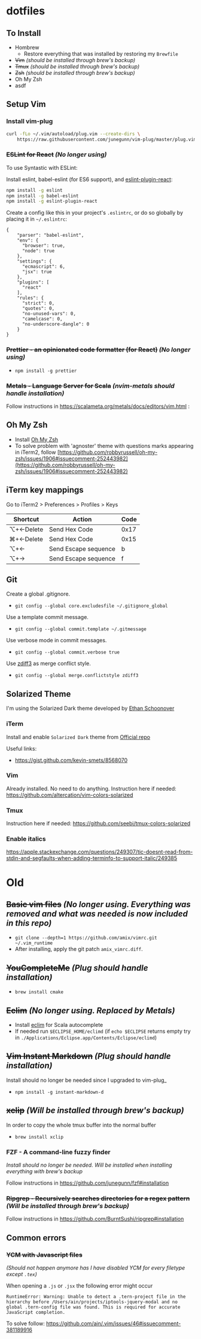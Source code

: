 # dotfiles

## To Install

* Hombrew
  * Restore everything that was installed by restoring my `Brewfile`
* ~~Vim~~ _(should be installed through brew's backup)_
* ~~Tmux~~ _(should be installed through brew's backup)_
* ~~Zsh~~ _(should be installed through brew's backup)_
* Oh My Zsh
* asdf

## Setup Vim

### Install vim-plug
```bash
curl -fLo ~/.vim/autoload/plug.vim --create-dirs \
    https://raw.githubusercontent.com/junegunn/vim-plug/master/plug.vim
```

### ~~ESLint for React~~ _(No longer using)_

To use Syntastic with ESLint:

Install eslint, babel-eslint (for ES6 support), and [eslint-plugin-react](https://github.com/yannickcr/eslint-plugin-react):

```bash
npm install -g eslint
npm install -g babel-eslint
npm install -g eslint-plugin-react
```

Create a config like this in your project's `.eslintrc`, or do so globally by placing it in `~/.eslintrc`:

```
{
    "parser": "babel-eslint",
    "env": {
      "browser": true,
      "node": true
    },
    "settings": {
      "ecmascript": 6,
      "jsx": true
    },
    "plugins": [
      "react"
    ],
    "rules": {
      "strict": 0,
      "quotes": 0,
      "no-unused-vars": 0,
      "camelcase": 0,
      "no-underscore-dangle": 0
    }
}
```

### ~~Prettier - an opinionated code formatter (for React)~~ _(No longer using)_

* `npm install -g prettier`

### ~~Metals - Language Server for Scala~~ _(nvim-metals should handle installation)_

Follow instructions in https://scalameta.org/metals/docs/editors/vim.html :

## Oh My Zsh

* Install [Oh My Zsh](https://github.com/robbyrussell/oh-my-zsh)
* To solve problem with 'agnoster' theme with questions marks appearing in iTerm2, follow [https://github.com/robbyrussell/oh-my-zsh/issues/1906#issuecomment-252443982](https://github.com/robbyrussell/oh-my-zsh/issues/1906#issuecomment-252443982)

## iTerm key mappings

Go to iTerm2 > Preferences > Profiles > Keys

  | Shortcut  | Action               | Code |
  |-----------|----------------------|------|
  | ⌥+←Delete | Send Hex Code        | 0x17 |
  | ⌘+←Delete | Send Hex Code        | 0x15 |
  | ⌥+←       | Send Escape sequence | b    |
  | ⌥+→       | Send Escape sequence | f    |

## Git
Create a global .gitignore.

* `git config --global core.excludesfile ~/.gitignore_global`

Use a template commit message.

* `git config --global commit.template ~/.gitmessage`

Use verbose mode in commit messages.

* `git config --global commit.verbose true`

Use [zdiff3](https://git-scm.com/docs/git-config#Documentation/git-config.txt-mergeconflictStyle) as merge conflict style.

* `git config --global merge.conflictstyle zdiff3`

## Solarized Theme

I'm using the Solarized Dark theme developed by [Ethan Schoonover](https://ethanschoonover.com/solarized/)

### iTerm

Install and enable `Solarized Dark` theme from [Official repo](https://github.com/altercation/vim-colors-solarized)

Useful links:

* https://gist.github.com/kevin-smets/8568070

### Vim
Already installed. No need to do anything.
Instruction here if needed: https://github.com/altercation/vim-colors-solarized

### Tmux
Instruction here if needed: https://github.com/seebi/tmux-colors-solarized

### Enable italics
https://apple.stackexchange.com/questions/249307/tic-doesnt-read-from-stdin-and-segfaults-when-adding-terminfo-to-support-italic/249385

# Old
## ~~Basic vim files~~ _(No longer using. Everything was removed and what was needed is now included in this repo)_

*   `git clone --depth=1 https://github.com/amix/vimrc.git ~/.vim_runtime`
* After installing, apply the git patch `amix_vimrc.diff`.

## ~~YouCompleteMe~~ _(Plug should handle installation)_

*   `brew install cmake`

## ~~Eclim~~ _(No longer using. Replaced by Metals)_

*   Install [eclim](http://eclim.org/install.html#installer) for Scala autocomplete
*   If needed run `$ECLIPSE_HOME/eclimd` (if `echo $ECLIPSE` returns empty try in `./Applications/Eclipse.app/Contents/Eclipse/eclimd`)

## ~~Vim Instant Markdown~~ _(Plug should handle installation)_

Install should no longer be needed since I upgraded to vim-plug_

*   `npm install -g instant-markdown-d`

## ~~xclip~~ _(Will be installed through brew's backup)_

In order to copy the whole tmux buffer into the normal buffer

* `brew install xclip`

### FZF - A command-line fuzzy finder
_Install should no longer be needed. Will be installed when installing everything with brew's backup_

Follow instructions in https://github.com/junegunn/fzf#installation

### ~~Ripgrep - Recursively searches directories for a regex pattern~~ _(Will be installed through brew's backup)_

Follow instructions in https://github.com/BurntSushi/ripgrep#installation

## Common errors
### ~~YCM with Javascript files~~
_(Should not happen anymore has I have disabled YCM for every filetype except `.tex`)_

When opening a `.js` or `.jsx` the following error might occur
```
RuntimeError: Warning: Unable to detect a .tern-project file in the hierarchy before /Users/ain/projects/iptools-jquery-modal and no global .tern-config file was found. This is required for accurate JavaScript completion.
```

To solve follow:
https://github.com/ain/.vim/issues/46#issuecomment-381189916
